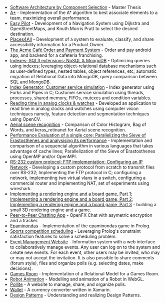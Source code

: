 * [Software Architecture by Component Selection](https://drive.google.com/open?id=1hHEqn8oDuI8s5onZ2uh8wqmipjcYNo2f) - Master Thesis
* [A*](https://github.com/hugdru/IART) - Implementation of the A* algorithm to best
associate elements to a team, maximizing overall performance.
* [Easy Pilot](https://github.com/hugdru/CAL) - Development of a Navigation System using Dijkstra and OpenStreetMaps, and Knuth Morris Pratt to select the desired destination.
* [Places4All](https://github.com/hugdru/LDSO) - Development of a system to evaluate, classify, and share accessibility information for a Product Owner.
* [The Acme Café Order and Payment System](https://github.com/hugdru/cmov-trab1) - Order and pay android app, and backend for a cafeteria franchising.
* [Indexes; SQL3 extensions; NoSQL & MongoDB](https://github.com/hugdru/TBDA) - Optimizing queries using indexes; leveraging object-relational database mechanisms such as user-defined types, nested tables, object references, etc; automatic migration of Relational Data into MongoDB, query comparison between SQL and MongoDB.
* [Index Generator; Customer service simulation](https://github.com/hugdru/SOPE) - Index generator using Forks and Pipes in C; Customer service simulation using threads, processes, shared memory, FIFOs, mutexes and condition variables.
* [Reading time in analog clocks & watches](https://github.com/hugdru/VCOM-proj1) - Developed an application to read time in analog clocks and watches using computer vision techniques namely, feature detection and segmentation techniques using OpenCV.
* [Aerial scene recognition](https://github.com/hugdru/VCOM-proj2) - Comparison of Color Histogram, Bag of Words, and keras_retinanet for Aerial scene recognition.
* [Performance Evaluation of a single core; Parallelizing the Sieve of Erastosthenes and analysising its performance](https://github.com/hugdru/CPAR) - Implementation and comparison of a sequencial algorithm in various languages that takes advantage of cache lines; Parallelization of the Sieve of Erastosthenes using OpenMP and/or OpenMPI.
* [RS-232 custom protocol; FTP implementation; Configuring an IP Network](https://github.com/hugdru/RCOM) - Developing a custom protocol from scratch to transmit files over RS-232; Implementing the FTP protocol in C; configuring a network, implementing two virtual vlans in a switch, configuring a commercial router and implementing NAT, set of experiments using wireshark.
* [Implementing a rendering engine and a board game, Part 1](https://github.com/hugdru/laig-t1); [Implementing a rendering engine and a board game, Part 2](https://github.com/hugdru/laig-t2); [Implementing a rendering engine and a board game, Part 3](https://github.com/hugdru/laig-t3) - building a small 3D rendering engine and a game.
* [Peer-to-Peer Chatting App](https://github.com/hugdru/SDIS) - OpenFX Chat with asymetric encryption and a tracker.
* [Epaminondas](https://github.com/hugdru/plog-tp1) - Implementation of the epaminondas game in Prolog.
* [Sports competition scheduling](https://github.com/hugdru/plog-tp2) - Leveraging Prolog's constraint satisfaction features to solve a scheduling problem.
* [Event Management Website](https://github.com/hugdru/LBAW) - Information system with a web interface to collaboratively manage events. Any user can log on to the system and create new events. For each event, other users may be invited, who may or may not accept the invitation. It is also possible to share comments (forum style), files and organize polls (e.g. selecting dates, make decisions).
* [Games Room](https://github.com/hugdru/BDAD) - Implementation of a Relational Model for a Games Room.
* [Robot Animation](https://github.com/hugdru/CGRA) - Modelling and animation of a Robot in WebGL.
* [Pollite](https://github.com/hugdru/LTW) - A website to manage, share, and organize polls.
* [Wallet](https://github.com/hugdru/cmov-trab2) - A currency converter written in Xamarin.
* [Design Patterns](https://github.com/hugdru/design-patterns) - Understanding and realizing Design Patterns.
